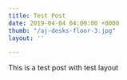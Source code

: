 ```yaml
---
title: Test Post
date: 2019-04-04 04:00:00 +0000
thumb: "/aj-desks-floor-3.jpg"
layout: ''

---
```

This is a test post with test layout